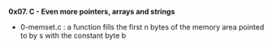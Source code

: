 **0x07. C - Even more pointers, arrays and strings**
* 0-memset.c : a function fills the first n bytes of the memory area pointed to by s with the constant byte b
